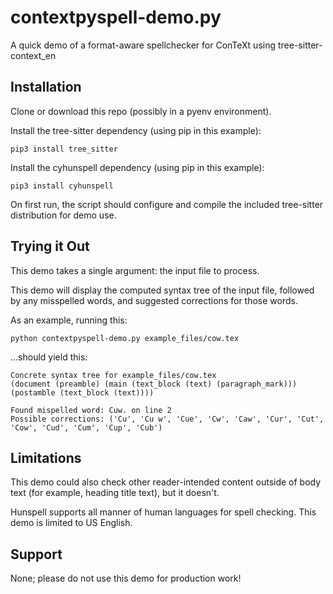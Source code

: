 # contextpyspell-demo.py

A quick demo of a format-aware spellchecker for ConTeXt using tree-sitter-context_en

## Installation

Clone or download this repo (possibly in a pyenv environment).

Install the tree-sitter dependency (using pip in this example):

    pip3 install tree_sitter

Install the cyhunspell dependency (using pip in this example):

    pip3 install cyhunspell
    
On first run, the script should configure and compile the included tree-sitter distribution for demo use.

## Trying it Out

This demo takes a single argument: the input file to process.

This demo will display the computed syntax tree of the input file, followed by any misspelled words, and suggested corrections for those words.

As an example, running this:

    python contextpyspell-demo.py example_files/cow.tex
    
...should yield this:

    Concrete syntax tree for example_files/cow.tex
    (document (preamble) (main (text_block (text) (paragraph_mark))) (postamble (text_block (text))))

    Found mispelled word: Cuw. on line 2
    Possible corrections: ('Cu', 'Cu w', 'Cue', 'Cw', 'Caw', 'Cur', 'Cut', 'Cow', 'Cud', 'Cum', 'Cup', 'Cub')

## Limitations

This demo could also check other reader-intended content outside of body text (for example, heading title text), but it doesn't.

Hunspell supports all manner of human languages for spell checking. This demo is limited to US English.

## Support

None; please do not use this demo for production work!


